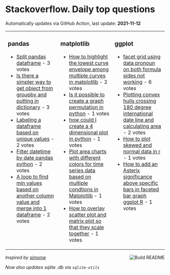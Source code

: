# Stackoverflow. Daily top questions 

Automatically updates via GitHub Action, last update: **<!-- date starts -->2021-11-12<!-- date ends -->**


<table><tr><td valign="top" width="33%">

### pandas
<!-- pandas starts -->
* [Split pandas dataframe](https://stackoverflow.com/questions/69938444/split-pandas-dataframe) - 3 votes
* [Is there a simpler way to get object from groupby and putting in dictionary](https://stackoverflow.com/questions/69937736/is-there-a-simpler-way-to-get-object-from-groupby-and-putting-in-dictionary) - 3 votes
* [Labeling a dataframe based on unique values](https://stackoverflow.com/questions/69936958/labeling-a-dataframe-based-on-unique-values) - 2 votes
* [Filter datetime by date pandas python](https://stackoverflow.com/questions/69936595/filter-datetime-by-date-pandas-python) - 2 votes
* [A loop to find min values based on another column value and merge into 1 dataframe](https://stackoverflow.com/questions/69946027/a-loop-to-find-min-values-based-on-another-column-value-and-merge-into-1-datafr) - 2 votes
<!-- pandas ends -->
</td><td valign="top" width="34%">


### matplotlib
<!-- matplotlib starts -->
* [How to highlight the lowest curve envelope among multiple curves in matplotlib](https://stackoverflow.com/questions/69936741/how-to-highlight-the-lowest-curve-envelope-among-multiple-curves-in-matplotlib) - 2 votes
* [Is it possible to create a graph permutation in python](https://stackoverflow.com/questions/69942020/is-it-possible-to-create-a-graph-permutation-in-python) - 1 votes
* [how could I create a 4 dimensional plot in python](https://stackoverflow.com/questions/69940658/how-could-i-create-a-4-dimensional-plot-in-python) - 1 votes
* [Plot area charts with different colors for time series data based on multiple condtions in Matplotlib](https://stackoverflow.com/questions/69938473/plot-area-charts-with-different-colors-for-time-series-data-based-on-multiple-co) - 1 votes
* [How to overlay scatter plot and matrix plot so that they scale together](https://stackoverflow.com/questions/69946731/how-to-overlay-scatter-plot-and-matrix-plot-so-that-they-scale-together) - 1 votes
<!-- matplotlib ends -->
</td><td valign="top" width="34%">


### ggplot
<!-- ggplot2 starts -->
* [facet grid using data pronoun on both formula sides not working](https://stackoverflow.com/questions/69939387/facet-grid-using-data-pronoun-on-both-formula-sides-not-working) - 6 votes
* [Plotting convex hulls crossing 180 degree international date line and calculating area](https://stackoverflow.com/questions/69938664/plotting-convex-hulls-crossing-180-degree-international-date-line-and-calculatin) - 2 votes
* [How to plot skewed and normal data in r](https://stackoverflow.com/questions/69946735/how-to-plot-skewed-and-normal-data-in-r) - 1 votes
* [How to add an Asterix significance above specific bars in faceted bar graph ggplot R](https://stackoverflow.com/questions/69936965/how-to-add-an-asterix-significance-above-specific-bars-in-faceted-bar-graph-g) - 1 votes
<!-- ggplot2 ends -->
</td></tr></table>

<a href="https://github.com/hp0404/hp0404/actions"><img src="https://github.com/hp0404/hp0404/workflows/Build%20README/badge.svg" align="right" alt="Build README"></a> <p>*Inspired by  [simonw](https://github.com/simonw/simonw)*</p> <p> *Now also updates sqlite .db via `sqlite-utils`* </p>
